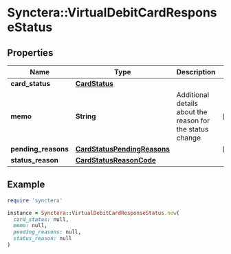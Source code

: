 # Synctera::VirtualDebitCardResponseStatus

## Properties

| Name | Type | Description | Notes |
| ---- | ---- | ----------- | ----- |
| **card_status** | [**CardStatus**](CardStatus.md) |  |  |
| **memo** | **String** | Additional details about the reason for the status change | [optional] |
| **pending_reasons** | [**CardStatusPendingReasons**](CardStatusPendingReasons.md) |  | [optional] |
| **status_reason** | [**CardStatusReasonCode**](CardStatusReasonCode.md) |  |  |

## Example

```ruby
require 'synctera'

instance = Synctera::VirtualDebitCardResponseStatus.new(
  card_status: null,
  memo: null,
  pending_reasons: null,
  status_reason: null
)
```

